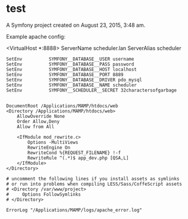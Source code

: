 test
====

A Symfony project created on August 23, 2015, 3:48 am.


Example apache config:


<VirtualHost *:8888>
    ServerName scheduler.lan
    ServerAlias scheduler

    SetEnv          SYMFONY__DATABASE__USER username
    SetEnv          SYMFONY__DATABASE__PASS password
    SetEnv          SYMFONY__DATABASE__HOST localhost
    SetEnv          SYMFONY__DATABASE__PORT 8889
    SetEnv          SYMFONY__DATABASE__DRIVER pdo_mysql
    SetEnv          SYMFONY__DATABASE__NAME scheduler
    SetEnv          SYMFONY__SCHEDULER__SECRET 32charactersofgarbage


    DocumentRoot /Applications/MAMP/htdocs/web
    <Directory /Applications/MAMP/htdocs/web>
        AllowOverride None
        Order Allow,Deny
        Allow from All

        <IfModule mod_rewrite.c>
            Options -MultiViews
            RewriteEngine On
            RewriteCond %{REQUEST_FILENAME} !-f
            RewriteRule ^(.*)$ app_dev.php [QSA,L]
        </IfModule>
    </Directory>

    # uncomment the following lines if you install assets as symlinks
    # or run into problems when compiling LESS/Sass/CoffeScript assets
    # <Directory /var/www/project>
    #     Options FollowSymlinks
    # </Directory>

    ErrorLog "/Applications/MAMP/logs/apache_error.log"
</VirtualHost>
